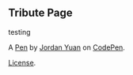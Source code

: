 Tribute Page
------------
testing

A [Pen](https://codepen.io/yuanjor93/pen/zdZNzR) by [Jordan Yuan](http://codepen.io/yuanjor93) on [CodePen](http://codepen.io/).

[License](https://codepen.io/yuanjor93/pen/zdZNzR/license).
